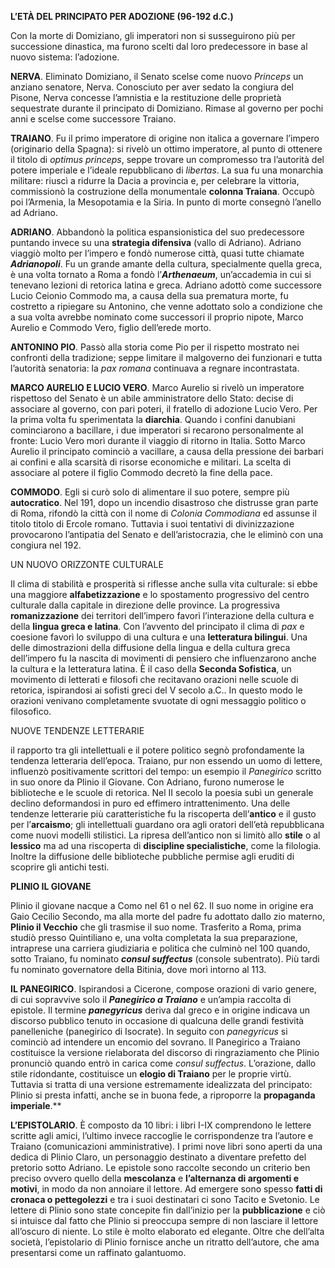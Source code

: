 **L’ETÀ DEL PRINCIPATO PER ADOZIONE (96-192 d.C.)** 

Con la morte di Domiziano, gli imperatori non si susseguirono più per successione dinastica, ma furono scelti dal loro predecessore in base al nuovo sistema: l’adozione.

**NERVA**. Eliminato Domiziano, il Senato scelse come nuovo *Princeps* un anziano senatore, Nerva. Conosciuto per aver sedato la congiura del Pisone, Nerva concesse l’amnistia e la restituzione delle proprietà sequestrate durante il principato di Domiziano. Rimase al governo per pochi anni e scelse come successore Traiano.

**TRAIANO**. Fu il primo imperatore di origine non italica a governare l’impero (originario della Spagna): si rivelò un ottimo imperatore, al punto di ottenere il titolo di *optimus princeps*, seppe trovare un compromesso tra l’autorità del potere imperiale e l’ideale repubblicano di *libertas*. La sua fu una monarchia militare: riuscì a ridurre la Dacia a provincia e, per celebrare la vittoria, commissionò la costruzione della monumentale **colonna Traiana**. Occupò poi l’Armenia, la Mesopotamia e la Siria. In punto di morte consegnò l’anello ad Adriano.

**ADRIANO**. Abbandonò la politica espansionistica del suo predecessore puntando invece su una **strategia difensiva** (vallo di Adriano). Adriano viaggiò molto per l’impero e fondò numerose città, quasi tutte chiamate ***Adrianopoli***. Fu un grande amante della cultura, specialmente quella greca, è una volta tornato a Roma a fondò l’***Arthenaeum***, un’accademia in cui si tenevano lezioni di retorica latina e greca. Adriano adottò come successore Lucio Ceionio Commodo ma, a causa della sua prematura morte, fu costretto a ripiegare su Antonino, che venne adottato solo a condizione che a sua volta avrebbe nominato come successori il proprio nipote, Marco Aurelio e Commodo Vero, figlio dell’erede morto.

**ANTONINO PIO**. Passò alla storia come Pio per il rispetto mostrato nei confronti della tradizione; seppe limitare il malgoverno dei funzionari e tutta l’autorità senatoria: la *pax romana* continuava a regnare incontrastata.

**MARCO AURELIO E LUCIO VERO**. Marco Aurelio si rivelò un imperatore rispettoso del Senato è un abile amministratore dello Stato: decise di associare al governo, con pari poteri, il fratello di adozione Lucio Vero. Per la prima volta fu sperimentata la **diarchia**. Quando i confini danubiani cominciarono a bacillare, i due imperatori si recarono personalmente al fronte: Lucio Vero morì durante il viaggio di ritorno in Italia. Sotto Marco Aurelio il principato cominciò a vacillare, a causa della pressione dei barbari ai confini e alla scarsità di risorse economiche e militari. La scelta di associare al potere il figlio Commodo decretò la fine della pace.

**COMMODO**. Egli si curò solo di alimentare il suo potere, sempre più **autocratico**. Nel 191, dopo un incendio disastroso che distrusse gran parte di Roma, rifondò la città con il nome di *Colonia Commodiana* ed assunse il titolo titolo di Ercole romano. Tuttavia i suoi tentativi di divinizzazione provocarono l’antipatia del Senato e dell’aristocrazia, che le eliminò con una congiura nel 192.



UN NUOVO ORIZZONTE CULTURALE

Il clima di stabilità e prosperità si riflesse anche sulla vita culturale: si ebbe una maggiore **alfabetizzazione** e lo spostamento progressivo del centro culturale dalla capitale in direzione delle province. La progressiva **romanizzazione** dei territori dell’impero favorì l’interazione della cultura e della **lingua greca e latina**. Con l’avvento del principato il clima di *pax* e coesione favorì lo sviluppo di una cultura e una **letteratura bilingui**. Una delle dimostrazioni della diffusione della lingua e della cultura greca dell’impero fu la nascita di movimenti di pensiero che influenzarono anche la cultura e la letteratura latina. È il caso della **Seconda Sofistica**, un movimento di letterati e filosofi che recitavano orazioni nelle scuole di retorica, ispirandosi ai sofisti greci del V secolo a.C.. In questo modo le orazioni venivano completamente svuotate di ogni messaggio politico o filosofico.




NUOVE TENDENZE LETTERARIE

il rapporto tra gli intellettuali e il potere politico segnò profondamente la tendenza letteraria dell’epoca. Traiano, pur non essendo un uomo di lettere, influenzò positivamente scrittori del tempo: un esempio il *Panegirico* scritto in suo onore da Plinio il Giovane. Con Adriano, furono numerose le biblioteche e le scuole di retorica. Nel II secolo la poesia subì un generale declino deformandosi in puro ed effimero intrattenimento. Una delle tendenze letterarie più caratteristiche fu la riscoperta dell’**antico** e il gusto per l’**arcaismo**; gli intellettuali guardano ora agli oratori dell’età repubblicana come nuovi modelli stilistici. La ripresa dell’antico non si limitò allo **stile** o al **lessico** ma ad una riscoperta di **discipline specialistiche**, come la filologia. Inoltre la diffusione delle biblioteche pubbliche permise agli eruditi di scoprire gli antichi testi.


**PLINIO IL GIOVANE** 

Plinio il giovane nacque a Como nel 61 o nel 62. Il suo nome in origine era Gaio Cecilio Secondo, ma alla morte del padre fu adottato dallo zio materno, **Plinio il Vecchio** che gli trasmise il suo nome. Trasferito a Roma, prima studiò presso Quintiliano e, una volta completata la sua preparazione, intraprese una carriera giudiziaria e politica che culminò nel 100 quando, sotto Traiano, fu nominato ***consul suffectus*** (console subentrato). Più tardi fu nominato governatore della Bitinia, dove morì intorno al 113.

**IL PANEGIRICO**. Ispirandosi a Cicerone, compose orazioni di vario genere, di cui sopravvive solo il ***Panegirico a Traiano*** e un’ampia raccolta di epistole. Il termine ***panegyricus*** deriva dal greco e in origine indicava un discorso pubblico tenuto in occasione di qualcuna delle grandi festività panelleniche (panegirico di Isocrate). In seguito con *panegyricus* si cominciò ad intendere un encomio del sovrano. Il Panegirico a Traiano costituisce la versione rielaborata del discorso di ringraziamento che Plinio pronunciò quando entrò in carica come *consul suffectus*. L’orazione, dallo stile ridondante, costituisce un **elogio di Traiano** per le proprie virtù. Tuttavia si tratta di una versione estremamente idealizzata del principato: Plinio si presta infatti, anche se in buona fede, a riproporre la **propaganda imperiale**.** 

**L’EPISTOLARIO**. È composto da 10 libri: i libri I-IX comprendono le lettere scritte agli amici, l’ultimo invece raccoglie le corrispondenze tra l’autore e Traiano (comunicazioni amministrative). I primi nove libri sono aperti da una dedica di Plinio   Claro, un personaggio destinato a diventare prefetto del pretorio sotto Adriano. Le epistole sono raccolte secondo un criterio ben preciso ovvero quello della **mescolanza** e **l’alternanza di argomenti e motivi**, in modo da non annoiare il lettore. Ad emergere sono spesso **fatti di cronaca o pettegolezzi** e tra i suoi destinatari ci sono Tacito e Svetonio. Le lettere di Plinio sono state concepite fin dall’inizio per la **pubblicazione** e ciò si intuisce dal fatto che Plinio si preoccupa sempre di non lasciare il lettore all’oscuro di niente. Lo stile è molto elaborato ed elegante. Oltre che dell’alta società, l’epistolario di Plinio fornisce anche un ritratto dell’autore, che ama presentarsi come un raffinato galantuomo. 

